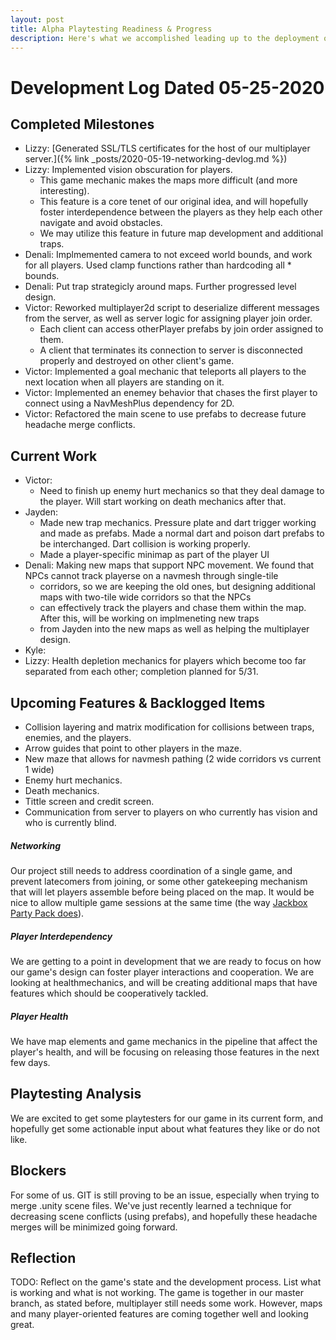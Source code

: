 ```yaml
---
layout: post
title: Alpha Playtesting Readiness & Progress
description: Here's what we accomplished leading up to the deployment of a prototype that is ready for alpha playtesting.
---
```


# Development Log Dated 05-25-2020

## Completed Milestones

* Lizzy: [Generated SSL/TLS certificates for the host of our multiplayer server.]({% link _posts/2020-05-19-networking-devlog.md %})
* Lizzy: Implemented vision obscuration for players.
    * This game mechanic makes the maps more difficult (and more interesting).
    * This feature is a core tenet of our original idea, and will hopefully foster interdependence between the players as they help each other navigate and avoid obstacles.
    * We may utilize this feature in future map development and additional traps.
* Denali: Implmemented camera to not exceed world bounds, and work for all players. Used clamp functions rather than hardcoding all          * bounds.
* Denali: Put trap strategicly around maps. Further progressed level design.
* Victor: Reworked multiplayer2d script to deserialize different messages from the server, as well as server logic for assigning player join order. 
	* Each client can access otherPlayer prefabs by join order assigned to them.
	* A client that terminates its connection to server is disconnected properly and destroyed on other client's game.
* Victor: Implemented a goal mechanic that teleports all players to the next location when all players are standing on it. 
* Victor: Implemented an enemey behavior that chases the first player to connect using a NavMeshPlus dependency for 2D. 
* Victor: Refactored the main scene to use prefabs to decrease future headache merge conflicts.

## Current Work

* Victor:
	* Need to finish up enemy hurt mechanics so that they deal damage to the player. Will start working on death mechanics after that.  
* Jayden: 
    * Made new trap mechanics. Pressure plate and dart trigger working and made as prefabs. Made a normal dart and poison
    dart prefabs to be interchanged. Dart collision is working properly. 
    * Made a player-specific minimap as part of the player UI 
* Denali: Making new maps that support NPC movement. We found that NPCs cannot track playerse on a navmesh through single-tile
   * corridors, so we are keeping the old ones, but designing additional maps with two-tile wide corridors so that the NPCs
   * can effectively track the players and chase them within the map. After this, will be working on implmeneting new traps
   * from Jayden into the new maps as well as helping the multiplayer design.
* Kyle:
* Lizzy: Health depletion mechanics for players which become too far separated from each other; completion planned for 5/31.

## Upcoming Features & Backlogged Items
* Collision layering and matrix modification for collisions between traps, enemies, and the players. 
* Arrow guides that point to other players in the maze.
* New maze that allows for navmesh pathing (2 wide corridors vs current 1 wide)
* Enemy hurt mechanics.
* Death mechanics.
* Tittle screen and credit screen.
* Communication from server to players on who currently has vision and who is currently blind.

##### Networking

Our project still needs to address coordination of a single game, and prevent latecomers from joining, or some other gatekeeping mechanism that will let players assemble before being placed on the map. It would be nice to allow multiple game sessions at the same time (the way [Jackbox Party Pack does](https://www.jackboxgames.com/how-to-play/)).

##### Player Interdependency

We are getting to a point in development that we are ready to focus on how our game's design can foster player interactions and cooperation. We are looking at healthmechanics, and will be creating additional maps that have features which should be cooperatively tackled. 

##### Player Health

We have map elements and game mechanics in the pipeline that affect the player's health, and will be focusing on releasing those features in the next few days.

## Playtesting Analysis

We are excited to get some playtesters for our game in its current form, and hopefully get some actionable input about what features they like or do not like.

## Blockers

For some of us. GIT is still proving to be an issue, especially when trying to merge .unity scene files. We've just recently learned a technique for decreasing
scene conflicts (using prefabs), and hopefully these headache merges will be minimized going forward. 

## Reflection

TODO: Reflect on the game's state and the development process. List what is working and what is not working.
The game is together in our master branch, as stated before, multiplayer still needs some work. However, maps and many player-oriented
features are coming together well and looking great. 
